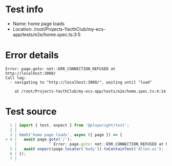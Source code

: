 # Test info

- Name: home page loads
- Location: /root/Projects-YacthClub/my-ecs-app/tests/e2e/home.spec.ts:3:5

# Error details

```
Error: page.goto: net::ERR_CONNECTION_REFUSED at http://localhost:3000/
Call log:
  - navigating to "http://localhost:3000/", waiting until "load"

    at /root/Projects-YacthClub/my-ecs-app/tests/e2e/home.spec.ts:4:14
```

# Test source

```ts
  1 | import { test, expect } from '@playwright/test';
  2 |
  3 | test('home page loads', async ({ page }) => {
> 4 |   await page.goto('/');
    |              ^ Error: page.goto: net::ERR_CONNECTION_REFUSED at http://localhost:3000/
  5 |   await expect(page.locator('body')).toContainText('Allen.ai');
  6 | });
  7 |
```